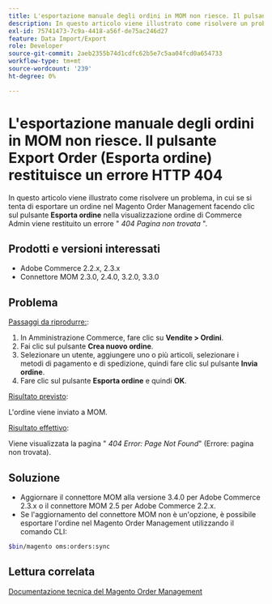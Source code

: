 ```yaml
---
title: L'esportazione manuale degli ordini in MOM non riesce. Il pulsante Export Order (Esporta ordine) restituisce un errore HTTP 404
description: In questo articolo viene illustrato come risolvere un problema, in cui se si tenta di esportare un ordine nel Magento Order Management (MOM) facendo clic sul pulsante **Export Order** (Esporta ordine) nella vista dell’ordine di Commerce, l’amministratore restituisce un errore "404 Page Not Found*" (Pagina non trovata).
exl-id: 75741473-7c9a-4418-a56f-de75ac246d27
feature: Data Import/Export
role: Developer
source-git-commit: 2aeb2355b74d1cdfc62b5e7c5aa04fcd0a654733
workflow-type: tm+mt
source-wordcount: '239'
ht-degree: 0%

---
```


# L&#39;esportazione manuale degli ordini in MOM non riesce. Il pulsante Export Order (Esporta ordine) restituisce un errore HTTP 404

In questo articolo viene illustrato come risolvere un problema, in cui se si tenta di esportare un ordine nel Magento Order Management facendo clic sul pulsante **Esporta ordine** nella visualizzazione ordine di Commerce Admin viene restituito un errore &quot; *404 Pagina non trovata* &quot;.

## Prodotti e versioni interessati

* Adobe Commerce 2.2.x, 2.3.x
* Connettore MOM 2.3.0, 2.4.0, 3.2.0, 3.3.0

## Problema

<u>Passaggi da riprodurre:</u>:

1. In Amministrazione Commerce, fare clic su **Vendite > Ordini**.
1. Fai clic sul pulsante **Crea nuovo ordine**.
1. Selezionare un utente, aggiungere uno o più articoli, selezionare i metodi di pagamento e di spedizione, quindi fare clic sul pulsante **Invia ordine**.
1. Fare clic sul pulsante **Esporta ordine** e quindi **OK**.

<u>Risultato previsto</u>:

L&#39;ordine viene inviato a MOM.

<u>Risultato effettivo</u>:

Viene visualizzata la pagina &quot; *404 Error: Page Not Found*&quot; (Errore: pagina non trovata).

## Soluzione

* Aggiornare il connettore MOM alla versione 3.4.0 per Adobe Commerce 2.3.x o il connettore MOM 2.5 per Adobe Commerce 2.2.x.
* Se l&#39;aggiornamento del connettore MOM non è un&#39;opzione, è possibile esportare l&#39;ordine nel Magento Order Management utilizzando il comando CLI:

```bash
$bin/magento oms:orders:sync
```

## Lettura correlata

[Documentazione tecnica del Magento Order Management](https://commerce-docs.github.io/oms-documentation-archive/)
